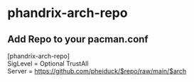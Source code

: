 # phandrix-arch-repo

## Add Repo to your pacman.conf

[phandrix-arch-repo] <br>
SigLevel = Optional TrustAll <br>
Server = https://github.com/pheiduck/$repo/raw/main/$arch
